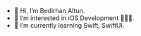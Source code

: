 - 👋 Hi, I’m Bedirhan Altun.
- 👀 I’m interested in iOS Development 🧑🏻‍💻.
- 🌱 I’m currently learning Swift, SwiftUI.

